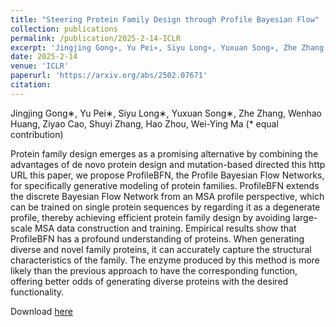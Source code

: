```yaml
---
title: "Steering Protein Family Design through Profile Bayesian Flow"
collection: publications
permalink: /publication/2025-2-14-ICLR
excerpt: 'Jingjing Gong∗, Yu Pei∗, Siyu Long∗, Yuxuan Song∗, Zhe Zhang, Wenhao Huang, Ziyao Cao, Shuyi Zhang, Hao Zhou, Wei-Ying Ma (* equal contribution)'
date: 2025-2-14
venue: 'ICLR'
paperurl: 'https://arxiv.org/abs/2502.07671'
citation: 
---
```

Jingjing Gong∗, Yu Pei∗, Siyu Long∗, Yuxuan Song∗, Zhe Zhang, Wenhao Huang, Ziyao Cao, Shuyi Zhang, Hao Zhou, Wei-Ying Ma (* equal contribution)

Protein family design emerges as a promising alternative by combining the advantages of de novo protein design and mutation-based directed this http URL this paper, we propose ProfileBFN, the Profile Bayesian Flow Networks, for specifically generative modeling of protein families. ProfileBFN extends the discrete Bayesian Flow Network from an MSA profile perspective, which can be trained on single protein sequences by regarding it as a degenerate profile, thereby achieving efficient protein family design by avoiding large-scale MSA data construction and training. Empirical results show that ProfileBFN has a profound understanding of proteins. When generating diverse and novel family proteins, it can accurately capture the structural characteristics of the family. The enzyme produced by this method is more likely than the previous approach to have the corresponding function, offering better odds of generating diverse proteins with the desired functionality.

Download [here](https://arxiv.org/abs/2502.07671)
